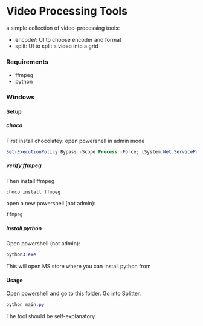 
# Video Processing Tools

a simple collection of video-processing tools:
- encode/: UI to choose encoder and format
- split: UI to split a video into a grid


### Requirements
- ffmpeg
- python


### Windows
#### Setup
##### choco
First install chocolatey: open powershell in admin mode
```powershell
Set-ExecutionPolicy Bypass -Scope Process -Force; [System.Net.ServicePointManager]::SecurityProtocol = [System.Net.ServicePointManager]::SecurityProtocol -bor 3072; iex ((New-Object System.Net.WebClient).DownloadString('https://community.chocolatey.org/install.ps1'))
```


##### verify ffmpeg
Then install ffmpeg
```powershell
choco install ffmpeg
```
open a new powershell (not admin):
```powershell
ffmpeg
```

##### Install python
Open powershell (not admin):
```powershell
python3.exe
```

This will open MS store where you can install python from

#### Usage
Open powershell and go to this folder. Go into Splitter.
```powershell
python main.py
```

The tool should be self-explanatory.

